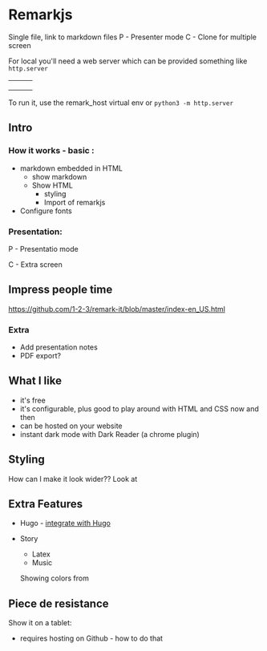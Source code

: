 # Remarkjs

Single file, link to markdown files
P - Presenter mode
C - Clone for multiple screen

For local you'll need a web server which can be provided something like `http.server`

|      |      |      |
| ---- | ---- | ---- |
|      |      |      |
|      |      |      |
|      |      |      |

To run it, use the remark_host virtual env or `python3 -m http.server`

## Intro



### How it works - basic :

- markdown embedded in HTML
  - show markdown
  - Show HTML
    - styling
    - Import of remarkjs
- Configure fonts

### 



### Presentation:

P - Presentatio mode

C - Extra screen

## Impress people time

https://github.com/1-2-3/remark-it/blob/master/index-en_US.html

### Extra

- Add presentation notes
- PDF export?

## What I like

- it's free
- it's configurable, plus good to play around with HTML and CSS now and then
- can be hosted on your website
- instant dark mode with Dark Reader (a chrome plugin)



## Styling

How can I make it look wider??  Look at 

## Extra Features

- Hugo - [integrate with Hugo](https://github.com/gnab/remark/wiki/Using-with-Hugo)

- Story

  - Latex
  - Music

  Showing colors from 

## Piece de resistance

Show it on a tablet:

- requires hosting on Github - how to do that